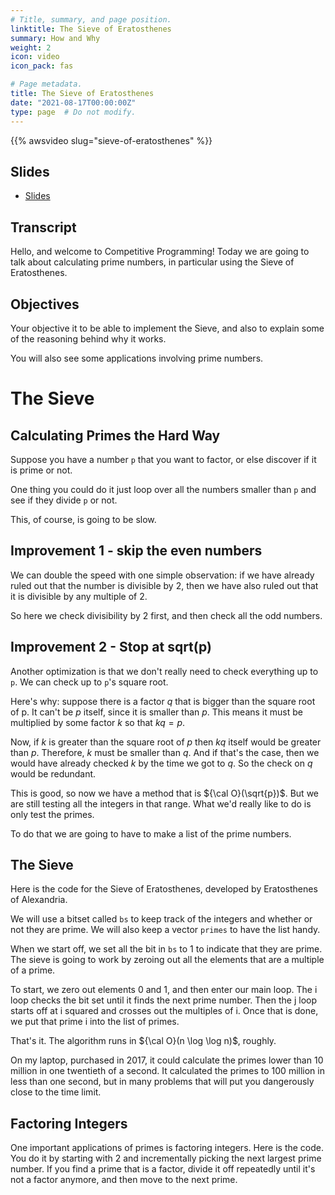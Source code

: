 ```yaml
---
# Title, summary, and page position.
linktitle: The Sieve of Eratosthenes
summary: How and Why
weight: 2
icon: video
icon_pack: fas

# Page metadata.
title: The Sieve of Eratosthenes
date: "2021-08-17T00:00:00Z"
type: page  # Do not modify.
---
```


{{% awsvideo slug="sieve-of-eratosthenes" %}}

## Slides
- [Slides](/slides/sieve-of-eratosthenes.pdf)

## Transcript

Hello, and welcome to Competitive Programming!
Today we are going to talk about calculating prime
numbers, in particular using the Sieve of Eratosthenes.

## Objectives

Your objective it to be able to implement the Sieve,
and also to explain some of the reasoning behind why
it works.

You will also see some applications involving prime
numbers.

# The Sieve

## Calculating Primes the Hard Way

Suppose you have a number `p` that you want to factor, 
or else discover if it is prime or not.

One thing you could do it just loop over all the numbers
smaller than `p` and see if they divide `p` or not.

This, of course, is going to be slow.

## Improvement 1 - skip the even numbers

We can double the speed with one simple observation:
if we have already ruled out that the number is divisible
by 2, then we have also ruled out that it is divisible
by any multiple of 2.

So here we check divisibility by 2 first, and then
check all the odd numbers.

## Improvement 2 - Stop at sqrt(p)

Another optimization is that we don't really need to check
everything up to `p`.  We can check up to `p`'s square root.

Here's why: suppose there is a factor $q$ that is bigger
than the square root of p.  It can't be $p$ itself, since
it is smaller than $p$.  This means it must be multiplied
by some factor $k$ so that $k q = p$.

Now, if $k$ is greater than the square root of $p$ then
$k q$ itself would be greater than $p$.  Therefore,
$k$ must be smaller than $q$.  And if that's the case,
then we would have already checked $k$ by the time we got
to $q$.  So the check on $q$ would be redundant.

This is good, so now we have a method that is ${\cal O}(\sqrt{p})$.
But we are still testing all the integers in that range.
What we'd really like to do is only test the primes.

To do that we are going to have to make a list of the prime
numbers.

## The Sieve

Here is the code for the Sieve of Eratosthenes, developed by
Eratosthenes of Alexandria.

We will use a bitset called `bs` to keep track of the integers
and whether or not they are prime.  We will also keep a vector
`primes` to have the list handy.

When we start off, we set all the bit in `bs` to 1 to indicate
that they are prime.  The sieve is going to work by zeroing
out all the elements that are a multiple of a prime.

To start, we zero out elements 0 and 1, and then enter our
main loop.  The i loop checks the bit set until it finds the
next prime number.  Then the j loop starts off at i squared
and crosses out the multiples of i.  Once that is done, we
put that prime i into the list of primes.

That's it.  The algorithm runs in ${\cal O}(n \log \log n)$, roughly.

On my laptop, purchased in 2017, it could calculate the
primes lower than 10 million in one twentieth of a second.
It calculated the primes to 100 million in less than one
second, but in many problems that will put you dangerously
close to the time limit.

## Factoring Integers

One important applications of primes is factoring
integers.  Here is the code.  You do it by starting
with 2 and incrementally picking the next largest prime
number.  If you find a prime that is a factor, divide it
off repeatedly until it's not a factor anymore, and then
move to the next prime.


